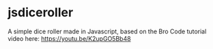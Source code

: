 # jsdiceroller
A simple dice roller made in Javascript, based on the Bro Code tutorial video here: https://youtu.be/K2upGO5Bb48
